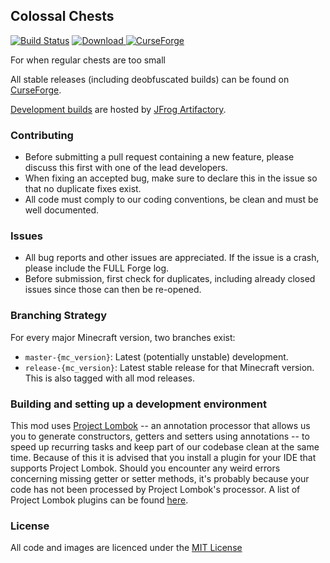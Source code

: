 ## Colossal Chests

[![Build Status](https://travis-ci.org/CyclopsMC/ColossalChests.svg?branch=master-1.11)](https://travis-ci.org/rubensworks/ColossalChests)
[![Download](https://img.shields.io/maven-metadata/v/http/cyclopsmc.jfrog.io/cyclopsmc/libs-release/org/cyclops/colossalchests/ColossalChests/maven-metadata.xml.svg) ](https://cyclopsmc.jfrog.io/cyclopsmc/libs-release/org/cyclops/colossalchests/ColossalChests/)
[![CurseForge](http://cf.way2muchnoise.eu/full_237875_downloads.svg)](https://minecraft.curseforge.com/projects/colossal-chests)

For when regular chests are too small

All stable releases (including deobfuscated builds) can be found on [CurseForge](http://minecraft.curseforge.com/mc-mods/colossal-chests/files).

[Development builds](https://cyclopsmc.jfrog.io/cyclopsmc/libs-release/org/cyclops/colossalchests/ColossalChests/) are hosted by [JFrog Artifactory](https://www.jfrog.com/artifactory/).

### Contributing
* Before submitting a pull request containing a new feature, please discuss this first with one of the lead developers.
* When fixing an accepted bug, make sure to declare this in the issue so that no duplicate fixes exist.
* All code must comply to our coding conventions, be clean and must be well documented.

### Issues
* All bug reports and other issues are appreciated. If the issue is a crash, please include the FULL Forge log.
* Before submission, first check for duplicates, including already closed issues since those can then be re-opened.

### Branching Strategy

For every major Minecraft version, two branches exist:

* `master-{mc_version}`: Latest (potentially unstable) development.
* `release-{mc_version}`: Latest stable release for that Minecraft version. This is also tagged with all mod releases.

### Building and setting up a development environment

This mod uses [Project Lombok](http://projectlombok.org/) -- an annotation processor that allows us you to generate constructors, getters and setters using annotations -- to speed up recurring tasks and keep part of our codebase clean at the same time. Because of this it is advised that you install a plugin for your IDE that supports Project Lombok. Should you encounter any weird errors concerning missing getter or setter methods, it's probably because your code has not been processed by Project Lombok's processor. A list of Project Lombok plugins can be found [here](http://projectlombok.org/download.htm).

### License
All code and images are licenced under the [MIT License](https://github.com/CyclopsMC/ColossalChests/blob/master-1.8/LICENSE.txt)
